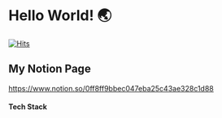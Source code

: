 # Hello World! 🌏
[![Hits](https://hits.seeyoufarm.com/api/count/incr/badge.svg?url=https%3A%2F%2Fgithub.com%2Fjukangpark&count_bg=%235B4BF5&title_bg=%23848484&icon=&icon_color=%23E7E7E7&title=visit&edge_flat=false)](https://hits.seeyoufarm.com)


## My Notion Page
https://www.notion.so/0ff8ff9bbec047eba25c43ae328c1d88




#### Tech Stack



